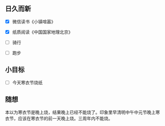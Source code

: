 ## 日久而新
- [x] 微信读书《小镇喧嚣》
- [x] 纸质阅读《中国国家地理北京》
- [ ] 骑行
- [ ] 跑步


## 小目标
- [ ] 今天寒衣节烧纸

## 随想
本以为寒衣节是晚上烧，结果晚上已经不能烧了。印象里早清明中午中元节晚上寒衣节，应该在寒衣节的前一天晚上烧。三周年内不能烧。